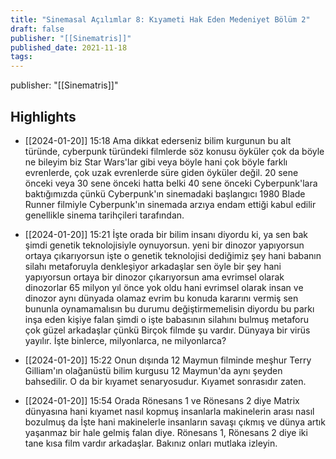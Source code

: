 ```yaml
---
title: "Sinemasal Açılımlar 8: Kıyameti Hak Eden Medeniyet Bölüm 2"
draft: false
publisher: "[[Sinematris]]"
published_date: 2021-11-18
tags:
---
```

publisher: "[[Sinematris]]"


## Highlights
* [[2024-01-20]] 15:18  Ama dikkat ederseniz bilim kurgunun bu alt türünde, cyberpunk türündeki filmlerde söz konusu öyküler çok da böyle ne bileyim biz Star Wars'lar gibi veya böyle hani çok böyle farklı evrenlerde, çok uzak evrenlerde süre giden öyküler değil. 20 sene önceki veya 30 sene önceki hatta belki 40 sene önceki Cyberpunk'lara baktığımızda çünkü Cyberpunk'ın sinemadaki başlangıcı 1980 Blade Runner filmiyle Cyberpunk'ın sinemada arzıya endam ettiği kabul edilir genellikle sinema tarihçileri tarafından.

* [[2024-01-20]] 15:21  İşte orada bir bilim insanı diyordu ki, ya sen bak şimdi genetik teknolojisiyle oynuyorsun. yeni bir dinozor yapıyorsun ortaya çıkarıyorsun işte o genetik teknolojisi dediğimiz şey hani babanın silahı metaforuyla denkleşiyor arkadaşlar sen öyle bir şey hani yapıyorsun ortaya bir dinozor çıkarıyorsun ama evrimsel olarak dinozorlar 65 milyon yıl önce yok oldu hani evrimsel olarak insan ve dinozor aynı dünyada olamaz evrim bu konuda kararını vermiş sen bununla oynamamalısın bu durumu değiştirmemelisin diyordu bu parkı inşa eden kişiye falan şimdi o işte babasının silahını bulmuş metaforu çok güzel arkadaşlar çünkü Birçok filmde şu vardır. Dünyaya bir virüs yayılır. İşte binlerce, milyonlarca, ne milyonlarca?

* [[2024-01-20]] 15:22  Onun dışında 12 Maymun filminde meşhur Terry Gilliam'ın olağanüstü bilim kurgusu 12 Maymun'da aynı şeyden bahsedilir. O da bir kıyamet senaryosudur. Kıyamet sonrasıdır zaten.

* [[2024-01-20]] 15:54  Orada Rönesans 1 ve Rönesans 2 diye Matrix dünyasına hani kıyamet nasıl kopmuş insanlarla makinelerin arası nasıl bozulmuş da İşte hani makinelerle insanların savaşı çıkmış ve dünya artık yaşanmaz bir hale gelmiş falan diye. Rönesans 1, Rönesans 2 diye iki tane kısa film vardır arkadaşlar. Bakınız onları mutlaka izleyin.


